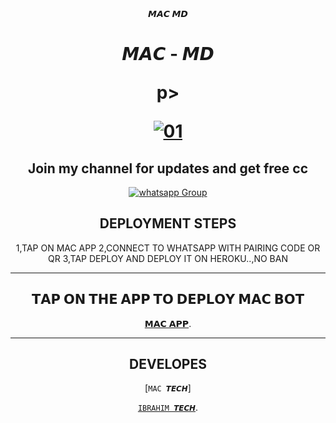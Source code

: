<div align="center">
 <b>𝙈𝘼𝘾 𝙈𝘿</b></b>
  
  
  <div align="center">
	  
</p>
</a>
<h1 align="center"><b>𝙈𝘼𝘾 - 𝙈𝘿</b>


p>
                       
  <a href="https://ibb.co/N6NMDtn"><img src="https://telegra.ph/file/eecd5673d4d80563d645b.jpg" alt="01" border="0" /></a>     
## Join my channel for updates and get free cc
<a href="https://whatsapp.com/channel/0029VaZuGSxEawdxZK9CzM0Y" target="_blank">
    <img alt="whatsapp Group" src="https://img.shields.io/badge/ Whatsapp Support Channel -25D366?style=for-the-badge&logo=whatsapp&logoColor=white" />
  </a>
</p> 

## DEPLOYMENT STEPS
1,TAP ON MAC APP
2,CONNECT TO WHATSAPP WITH PAIRING CODE OR QR
3,TAP DEPLOY AND DEPLOY IT ON HEROKU..,NO BAN

 <hr>

## 𝗧𝗔𝗣 𝗢𝗡 𝗧𝗛𝗘 𝗔𝗣𝗣 𝗧𝗢 𝗗𝗘𝗣𝗟𝗢𝗬 𝗠𝗔𝗖 𝗕𝗢𝗧
  
[𝗠𝗔𝗖 𝗔𝗣𝗣](https://mac-md-scanner-fd51e23561c8.herokuapp.com/).


 <hr>
 
## DEVELOPES
[`MAC 𝙏𝙀𝘾𝙃`]

[`IBRAHIM 𝙏𝙀𝘾𝙃`](https://www.youtube.com/@ibrahimmdgpt).



